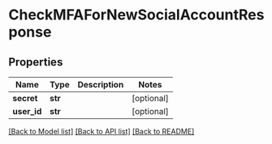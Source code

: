 # CheckMFAForNewSocialAccountResponse

## Properties
Name | Type | Description | Notes
------------ | ------------- | ------------- | -------------
**secret** | **str** |  | [optional] 
**user_id** | **str** |  | [optional] 

[[Back to Model list]](../README.md#documentation-for-models) [[Back to API list]](../README.md#documentation-for-api-endpoints) [[Back to README]](../README.md)

